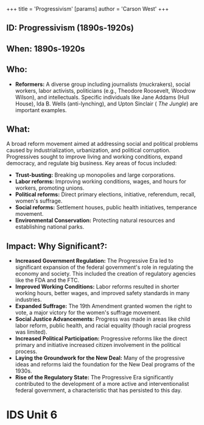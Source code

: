 +++
 title = 'Progressivism'
[params]
	author = 'Carson West'
+++
## ID: Progressivism (1890s-1920s)

## When: 1890s-1920s

## Who: 
* **Reformers:**  A diverse group including journalists (muckrakers), social workers, labor activists, politicians (e.g., Theodore Roosevelt, Woodrow Wilson), and intellectuals.  Specific individuals like Jane Addams (Hull House), Ida B. Wells (anti-lynching), and Upton Sinclair ( *The Jungle*) are important examples.

## What:  
A broad reform movement aimed at addressing social and political problems caused by industrialization, urbanization, and political corruption.  Progressives sought to improve living and working conditions, expand democracy, and regulate big business.  Key areas of focus included:
* **Trust-busting:** Breaking up monopolies and large corporations.
* **Labor reforms:**  Improving working conditions, wages, and hours for workers, promoting unions.
* **Political reforms:**  Direct primary elections, initiative, referendum, recall, women's suffrage.
* **Social reforms:**  Settlement houses, public health initiatives, temperance movement.
* **Environmental Conservation:**  Protecting natural resources and establishing national parks.


## Impact: Why Significant?:
* **Increased Government Regulation:**  The Progressive Era led to significant expansion of the federal government's role in regulating the economy and society.  This included the creation of regulatory agencies like the FDA and the FTC.
* **Improved Working Conditions:**  Labor reforms resulted in shorter working hours, better wages, and improved safety standards in many industries.
* **Expanded Suffrage:**  The 19th Amendment granted women the right to vote, a major victory for the women's suffrage movement.
* **Social Justice Advancements:**  Progress was made in areas like child labor reform, public health, and racial equality (though racial progress was limited).
* **Increased Political Participation:**  Progressive reforms like the direct primary and initiative increased citizen involvement in the political process.
* **Laying the Groundwork for the New Deal:**  Many of the progressive ideas and reforms laid the foundation for the New Deal programs of the 1930s.
* **Rise of the Regulatory State:** The Progressive Era significantly contributed to the development of a more active and interventionalist federal government, a characteristic that has persisted to this day.


# IDS Unit 6